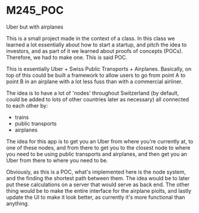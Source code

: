 # M245_POC

Uber but with airplanes

This is a small project made in the context of a class. In this class we learned a lot essentially about how to start a startup, and pitch the idea to investors, and as part of it we learned about proofs of concepts (POCs). Therefore, we had to make one. This is said POC.

This is essentially Uber + Swiss Public Transports + Airplanes. Basically, on top of this could be built a framework to allow users to go from point A to point B in an airplane with a lot less fuss than with a commercial airliner.

The idea is to have a lot of 'nodes' throughout Switzerland (by default, could be added to lots of other countries later as necessary) all connected to each other by:

- trains
- public transports
- airplanes

The idea for this app is to get you an Uber from where you're currently at, to one of these nodes, and from there to get you to the closest node to where you need to be using public transports and airplanes, and then get you an Uber from there to where you need to be.

Obviously, as this is a POC, what's implemented here is the node system, and the finding the shortest path between them. The idea would be to later put these calculations on a server that would serve as back end. The other thing would be to make the entire interface for the airplane piolts, and lastly update the UI to make it look better, as currently it's more functional than anything.
